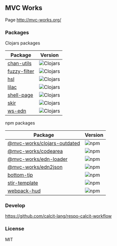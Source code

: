 ## MVC Works

Page http://mvc-works.org/

### Packages

Clojars packages

| Package                                                   | Version                                                                                   |
| --------------------------------------------------------- | ----------------------------------------------------------------------------------------- |
| [chan-utils](https://github.com/mvc-works/chan-utils)     | ![Clojars](https://img.shields.io/clojars/v/mvc-works/chan-utils.svg?style=flat-square)   |
| [fuzzy-filter](https://github.com/mvc-works/fuzzy-filter) | ![Clojars](https://img.shields.io/clojars/v/mvc-works/fuzzy-filter.svg?style=flat-square) |
| [hsl](https://github.com/mvc-works/hsl)                   | ![Clojars](https://img.shields.io/clojars/v/mvc-works/hsl.svg?style=flat-square)          |
| [lilac](https://github.com/mvc-works/lilac)               | ![Clojars](https://img.shields.io/clojars/v/mvc-works/lilac.svg?style=flat-square)        |
| [shell-page](https://github.com/mvc-works/shell-page)     | ![Clojars](https://img.shields.io/clojars/v/mvc-works/shell-page.svg?style=flat-square)   |
| [skir](https://github.com/mvc-works/skir)                 | ![Clojars](https://img.shields.io/clojars/v/mvc-works/skir.svg?style=flat-square)         |
| [ws-edn](https://github.com/mvc-works/ws-edn)             | ![Clojars](https://img.shields.io/clojars/v/mvc-works/ws-edn.svg?style=flat-square)       |

npm packages

| Package                                                                      | Version                                                                                |
| ---------------------------------------------------------------------------- | -------------------------------------------------------------------------------------- |
| [@mvc-works/clojars-outdated](https://github.com/mvc-works/clojars-outdated) | ![npm](https://img.shields.io/npm/v/@mvc-works/clojars-outdated.svg?style=flat-square) |
| [@mvc-works/codearea](https://github.com/mvc-works/codearea)                 | ![npm](https://img.shields.io/npm/v/@mvc-works/codearea.svg?style=flat-square)         |
| [@mvc-works/edn-loader](https://github.com/mvc-works/edn-loader)             | ![npm](https://img.shields.io/npm/v/@mvc-works/edn-loader.svg?style=flat-square)       |
| [@mvc-works/edn2json](https://github.com/mvc-works/edn2json)                 | ![npm](https://img.shields.io/npm/v/@mvc-works/edn2json.svg?style=flat-square)         |
| [bottom-tip](https://github.com/mvc-works/bottom-tip)                        | ![npm](https://img.shields.io/npm/v/bottom-tip.svg?style=flat-square)                  |
| [stir-template](https://github.com/mvc-works/stir-template)                  | ![npm](https://img.shields.io/npm/v/stir-template.svg?style=flat-square)               |
| [webpack-hud](https://github.com/mvc-works/webpack-hud)                      | ![npm](https://img.shields.io/npm/v/webpack-hud.svg?style=flat-square)                 |

### Develop

https://github.com/calcit-lang/respo-calcit-workflow

### License

MIT
